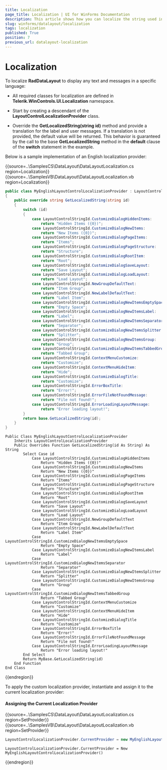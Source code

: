 ```yaml
---
title: Localization
page_title: Localization | UI for WinForms Documentation
description: This article shows how you can localize the string used in RadDataLayout.
slug: winforms/datalayout/localization
tags: localization
published: True
position: 7
previous_url: datalayout-localization
---
```


# Localization

To localize __RadDataLayout__ to display any text and messages in a specific language:

* All required classes for localization are defined in __Telerik.WinControls.UI.Localization__ namespace.

* Start by creating a descendant of the __LayoutControlLocalizationProvider__ class.

* Override the __GetLocalizedString(string id)__ method and provide a translation for the label and user messages. If a translation is not provided, the default value will be returned. This behavior is guaranteed by the call to the base __GetLocalizedString__ method in the __default__ clause of the __switch__ statement in the example.

Below is a sample implementation of an English localization provider:

{{source=..\SamplesCS\DataLayout\DataLayoutLocalization.cs region=Localization}} 
{{source=..\SamplesVB\DataLayout\DataLayoutLocalization.vb region=Localization}} 

````C#
public class MyEnglishLayoutControlLocalizationProvider : LayoutControlLocalizationProvider
{
    public override string GetLocalizedString(string id)
    {
        switch (id)
        {
            case LayoutControlStringId.CustomizeDialogHiddenItems:
                return "Hidden Items ({0})";
            case LayoutControlStringId.CustomizeDialogNewItems:
                return "New Items ({0})";
            case LayoutControlStringId.CustomizeDialogPageItems:
                return "Items";
            case LayoutControlStringId.CustomizeDialogPageStructure:
                return "Structure";
            case LayoutControlStringId.CustomizeDialogRootItem:
                return "Root";
            case LayoutControlStringId.CustomizeDialogSaveLayout:
                return "Save Layout";
            case LayoutControlStringId.CustomizeDialogLoadLayout:
                return "Load Layout";
            case LayoutControlStringId.NewGroupDefaultText:
                return "Item Group";
            case LayoutControlStringId.NewLabelDefaultText:
                return "Label Item";
            case LayoutControlStringId.CustomizeDialogNewItemsEmptySpace:
                return "Empty Space";
            case LayoutControlStringId.CustomizeDialogNewItemsLabel:
                return "Label";
            case LayoutControlStringId.CustomizeDialogNewItemsSeparator:
                return "Separator";
            case LayoutControlStringId.CustomizeDialogNewItemsSplitter:
                return "Splitter";
            case LayoutControlStringId.CustomizeDialogNewItemsGroup:
                return "Group";
            case LayoutControlStringId.CustomizeDialogNewItemsTabbedGroup:
                return "Tabbed Group";
            case LayoutControlStringId.ContextMenuCustomize:
                return "Customize";
            case LayoutControlStringId.ContextMenuHideItem:
                return "Hide";
            case LayoutControlStringId.CustomizeDialogTitle:
                return "Customize";
            case LayoutControlStringId.ErrorBoxTitle:
                return "Error!";
            case LayoutControlStringId.ErrorFileNotFoundMessage:
                return "File not found!";
            case LayoutControlStringId.ErrorLoadingLayoutMessage:
                return "Error loading layout!";
        }
        return base.GetLocalizedString(id);
    }
}

````
````VB.NET
Public Class MyEnglishLayoutControlLocalizationProvider
    Inherits LayoutControlLocalizationProvider
    Public Overrides Function GetLocalizedString(id As String) As String
        Select Case id
            Case LayoutControlStringId.CustomizeDialogHiddenItems
                Return "Hidden Items ({0})"
            Case LayoutControlStringId.CustomizeDialogNewItems
                Return "New Items ({0})"
            Case LayoutControlStringId.CustomizeDialogPageItems
                Return "Items"
            Case LayoutControlStringId.CustomizeDialogPageStructure
                Return "Structure"
            Case LayoutControlStringId.CustomizeDialogRootItem
                Return "Root"
            Case LayoutControlStringId.CustomizeDialogSaveLayout
                Return "Save Layout"
            Case LayoutControlStringId.CustomizeDialogLoadLayout
                Return "Load Layout"
            Case LayoutControlStringId.NewGroupDefaultText
                Return "Item Group"
            Case LayoutControlStringId.NewLabelDefaultText
                Return "Label Item"
            Case LayoutControlStringId.CustomizeDialogNewItemsEmptySpace
                Return "Empty Space"
            Case LayoutControlStringId.CustomizeDialogNewItemsLabel
                Return "Label"
            Case LayoutControlStringId.CustomizeDialogNewItemsSeparator
                Return "Separator"
            Case LayoutControlStringId.CustomizeDialogNewItemsSplitter
                Return "Splitter"
            Case LayoutControlStringId.CustomizeDialogNewItemsGroup
                Return "Group"
            Case LayoutControlStringId.CustomizeDialogNewItemsTabbedGroup
                Return "Tabbed Group"
            Case LayoutControlStringId.ContextMenuCustomize
                Return "Customize"
            Case LayoutControlStringId.ContextMenuHideItem
                Return "Hide"
            Case LayoutControlStringId.CustomizeDialogTitle
                Return "Customize"
            Case LayoutControlStringId.ErrorBoxTitle
                Return "Error!"
            Case LayoutControlStringId.ErrorFileNotFoundMessage
                Return "File not found!"
            Case LayoutControlStringId.ErrorLoadingLayoutMessage
                Return "Error loading layout!"
        End Select
        Return MyBase.GetLocalizedString(id)
    End Function
End Class

````

{{endregion}}

To apply the custom localization provider, instantiate and assign it to the current localization provider:

#### Assigning the Current Localization Provider

{{source=..\SamplesCS\DataLayout\DataLayoutLocalization.cs region=SetProvider}} 
{{source=..\SamplesVB\DataLayout\DataLayoutLocalization.vb region=SetProvider}} 

````C#
LayoutControlLocalizationProvider.CurrentProvider = new MyEnglishLayoutControlLocalizationProvider();

````
````VB.NET
LayoutControlLocalizationProvider.CurrentProvider = New MyEnglishLayoutControlLocalizationProvider()

````

{{endregion}}